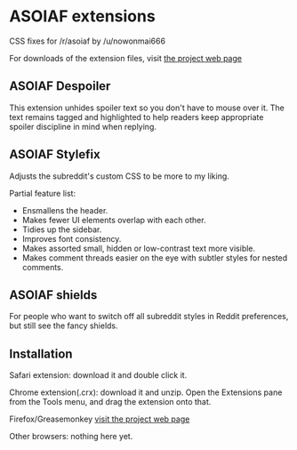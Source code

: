 ASOIAF extensions
=================

CSS fixes for /r/asoiaf by /u/nowonmai666

For downloads of the extension files, visit [the project web page](http://nowonmai666.github.io/asoiaf-extensions/)

ASOIAF Despoiler
----------------

This extension unhides spoiler text so you don't have to mouse over it. The text remains tagged and highlighted to help readers keep appropriate spoiler discipline in mind when replying.

ASOIAF Stylefix
---------------

Adjusts the subreddit's custom CSS to be more to my liking.

Partial feature list:

* Ensmallens the header.
* Makes fewer UI elements overlap with each other.
* Tidies up the sidebar.
* Improves font consistency.
* Makes assorted small, hidden or low-contrast text more visible.
* Makes comment threads easier on the eye with subtler styles for nested comments.

ASOIAF shields
-------------

For people who want to switch off all subreddit styles in Reddit preferences, but still see the fancy shields.



Installation
------------

Safari extension: download it and double click it.

Chrome extension(.crx): download it and unzip. Open the Extensions pane from the Tools menu, and drag the extension onto that.

Firefox/Greasemonkey [visit the project web page](http://nowonmai666.github.io/asoiaf-extensions/)

Other browsers: nothing here yet.
